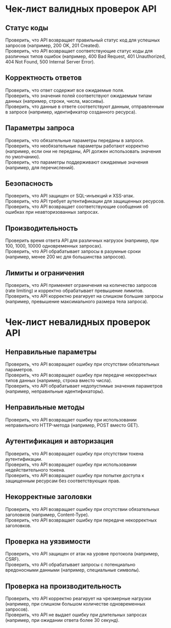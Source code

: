 # Чек-лист валидных проверок API
## Статус коды    
Проверить, что API возвращает правильный статус код для успешных запросов (например, 200 OK, 201 Created).    
Проверить, что API возвращает соответствующие статус коды для различных типов ошибок (например, 400 Bad Request, 401 Unauthorized, 404 Not Found, 500 Internal Server Error).    
## Корректность ответов    
Проверить, что ответ содержит все ожидаемые поля.    
Проверить, что значения полей соответствуют ожидаемым типам данных (например, строки, числа, массивы).    
Проверить, что данные в ответе соответствуют данным, отправленным в запросе (например, идентификатор созданного ресурса).    
## Параметры запроса    
Проверить, что обязательные параметры переданы в запросе.     
Проверить, что необязательные параметры работают корректно (например, если они не переданы, API должен использовать значения по умолчанию).    
Проверить, что параметры поддерживают ожидаемые значения (например, для перечислений).    
## Безопасность    
Проверить, что API защищен от SQL-инъекций и XSS-атак.    
Проверить, что API требует аутентификации для защищенных ресурсов.    
Проверить, что API возвращает соответствующие сообщения об ошибках при неавторизованных запросах.    
## Производительность    
Проверить время ответа API для различных нагрузок (например, при 100, 1000, 10000 одновременных запросах).    
Проверить, что API обрабатывает запросы в разумные сроки (например, менее 200 мс для большинства запросов). 
## Лимиты и ограничения    
Проверить, что API применяет ограничения на количество запросов (rate limiting) и корректно обрабатывает превышение лимитов.    
Проверить, что API корректно реагирует на слишком большие запросы (например, превышение максимального размера тела запроса).    

# Чек-лист невалидных проверок API
## Неправильные параметры   
Проверить, что API возвращает ошибку при отсутствии обязательных параметров.   
Проверить, что API возвращает ошибку при передаче некорректных типов данных (например, строка вместо числа).   
Проверить, что API обрабатывает недопустимые значения параметров (например, неправильные идентификаторы).   
## Неправильные методы   
Проверить, что API возвращает ошибку при использовании неправильного HTTP-метода (например, POST вместо GET).   
## Аутентификация и авторизация   
Проверить, что API возвращает ошибку при отсутствии токена аутентификации.   
Проверить, что API возвращает ошибку при использовании недействительного токена.   
Проверить, что API возвращает ошибку при попытке доступа к защищенным ресурсам без соответствующих прав.   
## Некорректные заголовки   
Проверить, что API возвращает ошибку при отсутствии обязательных заголовков (например, Content-Type).   
Проверить, что API возвращает ошибку при передаче некорректных заголовков.   
## Проверка на уязвимости   
Проверить, что API защищен от атак на уровне протокола (например, CSRF).   
Проверить, что API обрабатывает запросы с потенциально вредоносными данными (например, специальные символы).   
## Проверка на производительность   
Проверить, что API корректно реагирует на чрезмерные нагрузки (например, при слишком большом количестве одновременных запросов).   
Проверить, что API не выдает ошибку при длительных запросах (например, при ожидании ответа более 30 секунд).   

